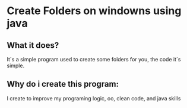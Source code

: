 # Create Folders on windowns using java

## What it does?
It´s a simple program used to create some folders for you, the code it´s simple.

## Why do i create this program:

I create to improve my programing logic, oo, clean code, and java skills
